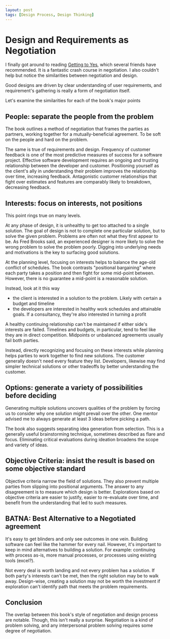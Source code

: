 ```yaml
---
layout: post
tags: [Design Process, Design Thinking]
---
```


# Design and Requirements as Negotiation

I finally got around to reading [Getting to Yes](http://www.fd.unl.pt/docentes_docs/ma/AGON_MA_25849.pdf ), which several friends have recommended. It is a fantastic crash course in negotiation. I also couldn't help but notice the similarities between negotiation and design.

Good designs are driven by clear understanding of user requirements, and requirement's gathering is really a form of negotiation itself.

Let's examine the similarities for each of the book's major points

## People: separate the people from the problem

The book outlines a method of negotiation that frames the parties as partners, working together for a mutually-beneficial agreement. To be soft on the people and hard on the problem.

The same is true of requirements and design. Frequency of customer feedback is one of the most predictive measures of success for a software project. Effective software development requires an ongoing and trusting relationship between the developer and customer. Positioning yourself as the client's ally in understanding their problem improves the relationship over time, increasing feedback. Antagonistic customer relationships that fight over estimates and features are comparably likely to breakdown, decreasing feedback.

## Interests: focus on interests, not positions
This point rings true on many levels.

At any phase of design, it is unhealthy to get too attached to a single solution. The goal of design is not to complete one particular solution, but to solve the given problem. Problems are often not what they first appear to be. As Fred Brooks said, an experienced designer is more likely to solve the wrong problem to solve the problem poorly. Digging into underlying needs and motivations is the key to surfacing good solutions.

At the planning level, focusing on interests helps to balance the age-old conflict of schedules. The book contrasts "positional bargaining" where each party takes a position and then fight for some mid-point between. However, there is no guarantee a mid-point is a reasonable solution.

Instead, look at it this way
- the client is interested in a solution to the problem. Likely with certain a budget and timeline
- the developers are interested in healthy work schedules and attainable goals. If a consultancy, they're also interested in turning a profit

A healthy continuing relationship can't be maintained if either side's interests are failed. Timelines and budgets, in particular, tend to feel like they are in direct competition. Midpoints or unbalanced agreements usually fail both parties.

Instead, directly recognizing and focusing on these interests while planning helps parties to work together to find new solutions. The customer generally doesn't need every feature they list. Developers, likewise may find simpler technical solutions or other tradeoffs by better understanding the customer.

## Options: generate a variety of possibilities before deciding

Generating multiple solutions uncovers qualities of the problem by forcing us to consider why one solution might prevail over the other. One mentor advised me to always generate at least 3 ideas before picking a path.

The book also suggests separating idea generation from selection. This is a generally useful brainstorming technique, sometimes described as flare and focus. Eliminating critical evaluations during ideation broadens the scope and variety of ideas.

## Objective Criteria: insist the result is based on some objective standard
Objective criteria narrow the field of solutions. They also prevent multiple parties from slipping into positional arguments. The answer to any disagreement is to measure which design is better. Explorations based on objective criteria are easier to justify, easier to re-evaluate over time, and benefit from the understanding that led to such measures.

<!-- Getting to Yes describes a method called one text mediation. The idea is that only one product is made. Parties give feedback on the single product, refine it, and iterate until  -->

## BATNA: Best Alternative to a Negotiated agreement
It's easy to get blinders and only see outcomes in one vein. Building software can feel like the hammer for every nail. However, it's important to keep in mind alternatives to building a solution. For example: continuing with process as-is, more manual processes, or processes using existing tools (excel?).

Not every deal is worth landing and not every problem has a solution. If both party's interests can't be met, then the right solution may be to walk away. Design-wise, creating a solution may not be worth the investment if exploration can't identify path that meets the problem requirements.


## Conclusion

The overlap between this book's style of negotiation and design process are notable. Though, this isn't really a surprise. Negotiation is a kind of problem solving, and any interpersonal problem solving requires some degree of negotiation.

<!-- one text mediation
make options before choosing


I noticed the similarity with design. Also the underlying requirements discovery technique (understanding their position and pushing back with concerns like timelines, cost, etc)
 -->